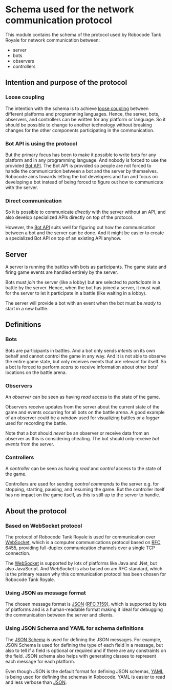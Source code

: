 # Schema used for the network communication protocol

This module contains the schema of the protocol used by Robocode Tank Royale for network communication between:

- server
- bots
- observers
- controllers

## Intention and purpose of the protocol

### Loose coupling

The intention with the schema is to achieve [loose coupling] between different platforms and programming languages.
Hence, the server, bots, observers, and controllers can be written for any platform or language. So it should be
possible to change to another technology without breaking changes for the other components participating in the
communication.

### Bot API is using the protocol

But the primary focus has been to make it possible to write bots for any platform and in any programming language. And
nobody is forced to use the provided [Bot API]. The Bot API is provided so people are not forced to handle the communication between a bot and the server by themselves.
Robocode aims towards letting the bot developers and fun
and focus on developing a bot instead of being forced to figure out how to communicate with the server.

### Direct communication

So it is possible to communicate *directly* with the server without an API, and also develop specialized APIs directly on top of the protocol.

However, the [Bot API] suits well for figuring out how the communication between a bot and the server can be done. And it might be easier to create a specialized Bot API on top of an existing API anyhow.

## Server

A server is running the battles with bots as participants. The game state and firing game events are handled entirely by
the server.

Bots must _join_ the server (like a lobby) but are selected to _participate_ in a battle by the server. Hence, when the bot has joined a server, it must wait for the server to let it participate in a battle (like waiting in a lobby).

The server will provide a bot with an event when the bot must be _ready_ to start in a new battle.

## Definitions

### Bots

Bots are participants in battles. And a bot only sends _intents_ on its own behalf and cannot control the game in any way.
And it is not able to observe the entire game state, but only receives events that are relevant for itself. So a bot is
forced to perform _scans_ to receive information about other bots' locations on the battle arena.

### Observers

An _observer_ can be seen as having _read_ access to the state of the game.

Observers receive updates from the server about the current state of the game and events occurring for all bots on the
battle arena. A good example of an observer could be a _window_ used for visualizing battles or a _logger_ used for
recording the battle.

Note that a bot should _never_ be an observer or receive data from an observer as this is considering cheating. The bot
should only receive _bot events_ from the server.

### Controllers

A _controller_ can be seen as having _read_ and _control_ access to the state of the game.

Controllers are used for sending _control commands_ to the server e.g. for stopping, starting, pausing, and resuming the game. But the controller itself has no impact on the game itself, as this is still up to the server to handle.

## About the protocol

### Based on WebSocket protocol

The protocol of Robocode Tank Royale is used for communication over [WebSocket], which is a computer communications
protocol based on [RFC 6455], providing full-duplex communication channels over a single TCP connection.

The [WebSocket] is supported by lots of platforms like Java and .Net, but also JavaScript.  And WebSocket is also based on am RFC standard, which is the primary reason why this communication protocol has been chosen for Robocode Tank Royale.

### Using JSON as message format

The chosen message format is [JSON] ([RFC 7159]), which is supported by lots of platforms and is a human-readable format
making it ideal for debugging the communication between the server and clients.

### Using JSON Schema and YAML for schema definitions

The [JSON Schema] is used for defining the JSON messages. For example, JSON Schema is used for defining the type of each field in a message, but also to tell if a field is optional or required and if there are any constraints on the field. JSON schema also helps with generating
classes to represent each message for each platform.

Even though JSON is the default format for defining JSON schemas, [YAML] is being used for defining the schemas in
Robocode. YAML is easier to read and less verbose than [JSON].


[loose coupling]: https://en.wikipedia.org/wiki/Loose_coupling "Loose coupling on Wikipedia"

[WebSocket]: https://en.wikipedia.org/wiki/WebSocket "WebSocket on Wikipedia"

[RFC 6455]: https://datatracker.ietf.org/doc/html/rfc6455 "The WebSocket Protocol"

[JSON]: https://en.wikipedia.org/wiki/JSON "JSON on Wikipedia"

[RFC 7159]: https://tools.ietf.org/html/rfc7159 "The JavaScript Object Notation (JSON) Data Interchange Format"

[Bot API]: ../bot-api/README.md "Bot API"

[JSON Schema]: https://json-schema.org/ "JSON Schema home"

[YAML]: https://en.wikipedia.org/wiki/YAML "YAML on Wikipedia"
